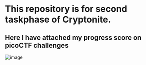 # This repository is for second taskphase of Cryptonite.

## Here I have attached my progress score on picoCTF challenges
![image](https://github.com/user-attachments/assets/cb020e96-d836-45a4-bc80-7714249efc8f)
